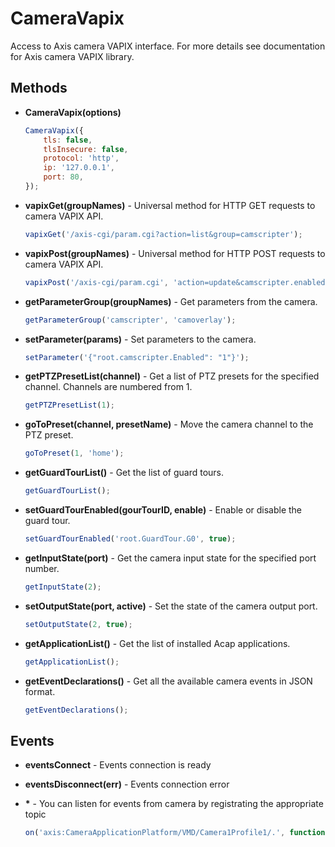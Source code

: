 # CameraVapix

Access to Axis camera VAPIX interface. For more details see documentation for Axis camera VAPIX library.

## Methods

-   **CameraVapix(options)**

    ```javascript
    CameraVapix({
        tls: false,
        tlsInsecure: false,
        protocol: 'http',
        ip: '127.0.0.1',
        port: 80,
    });
    ```

-   **vapixGet(groupNames)** - Universal method for HTTP GET requests to camera VAPIX API.

    ```javascript
    vapixGet('/axis-cgi/param.cgi?action=list&group=camscripter');
    ```

-   **vapixPost(groupNames)** - Universal method for HTTP POST requests to camera VAPIX API.

    ```javascript
    vapixPost('/axis-cgi/param.cgi', 'action=update&camscripter.enabled=1');
    ```

-   **getParameterGroup(groupNames)** - Get parameters from the camera.

    ```javascript
    getParameterGroup('camscripter', 'camoverlay');
    ```

-   **setParameter(params)** - Set parameters to the camera.

    ```javascript
    setParameter('{"root.camscripter.Enabled": "1"}');
    ```

-   **getPTZPresetList(channel)** - Get a list of PTZ presets for the specified channel. Channels are numbered from 1.

    ```javascript
    getPTZPresetList(1);
    ```

-   **goToPreset(channel, presetName)** - Move the camera channel to the PTZ preset.

    ```javascript
    goToPreset(1, 'home');
    ```

-   **getGuardTourList()** - Get the list of guard tours.

    ```javascript
    getGuardTourList();
    ```

-   **setGuardTourEnabled(gourTourID, enable)** - Enable or disable the guard tour.

    ```javascript
    setGuardTourEnabled('root.GuardTour.G0', true);
    ```

-   **getInputState(port)** - Get the camera input state for the specified port number.

    ```javascript
    getInputState(2);
    ```

-   **setOutputState(port, active)** - Set the state of the camera output port.

    ```javascript
    setOutputState(2, true);
    ```

-   **getApplicationList()** - Get the list of installed Acap applications.

    ```javascript
    getApplicationList();
    ```

-   **getEventDeclarations()** - Get all the available camera events in JSON format.

    ```javascript
    getEventDeclarations();
    ```

## Events

-   **eventsConnect** - Events connection is ready

-   **eventsDisconnect(err)** - Events connection error

-   **\*** - You can listen for events from camera by registrating the appropriate topic

    ```javascript
    on('axis:CameraApplicationPlatform/VMD/Camera1Profile1/.', function (event) {});
    ```
